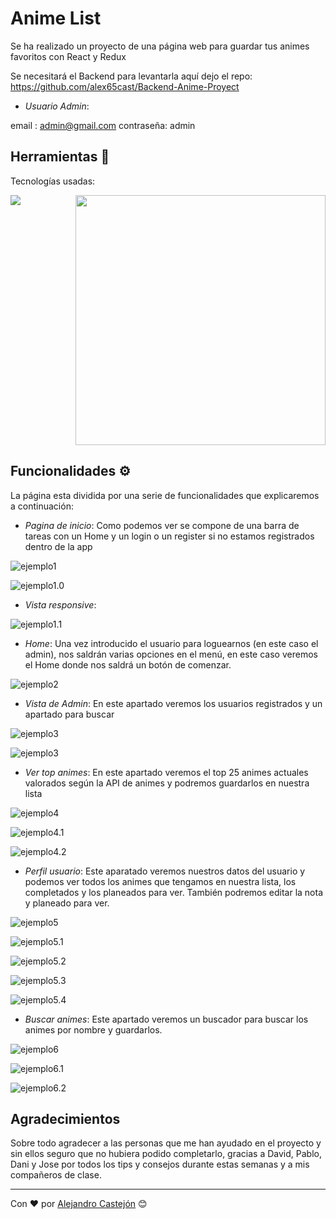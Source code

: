 # Anime List

Se ha realizado un proyecto de una página web para guardar tus animes favoritos con React y Redux

Se necesitará el Backend para levantarla aquí dejo el repo: https://github.com/alex65cast/Backend-Anime-Proyect

* _Usuario Admin_:

email : admin@gmail.com
contraseña: admin

## Herramientas 🚀

Tecnologías usadas:

<div style="display: flex; flex-wrap: wrap; justify-content: space-between;">
<img src ="/public/html.png"> 
<img src ="/public/react-redux-logo.jpg" width ="400"> 
</div>

## Funcionalidades ⚙️

La página esta dividida por una serie de funcionalidades que explicaremos a continuación:

* _Pagina de inicio_: Como podemos ver se compone de una barra de tareas con un Home y un login o un register si no estamos registrados dentro de la app

![ejemplo1](/public/CapturaInicio.PNG)

![ejemplo1.0](/public/CapturaRegister.PNG)



* _Vista responsive_: 

![ejemplo1.1](/public/CapturaInicio2.PNG)



* _Home_: Una vez introducido el usuario para loguearnos (en este caso el admin), nos saldrán varias opciones en el menú, en este caso veremos el Home donde nos saldrá un botón de comenzar.

![ejemplo2](/public/home.PNG)

* _Vista de Admin_: En este apartado veremos los usuarios registrados y un apartado para buscar

![ejemplo3](/public/admin.PNG)

![ejemplo3](/public/admin2.PNG)


* _Ver top animes_: En este apartado veremos el top 25 animes actuales valorados según la API de animes y podremos guardarlos en nuestra lista

![ejemplo4](/public/animetop.PNG)

![ejemplo4.1](/public/animetop2.PNG)

![ejemplo4.2](/public/animetop3.PNG)


* _Perfil usuario_: Este aparatado veremos nuestros datos del usuario y podemos ver todos los animes que tengamos en nuestra lista, los completados y los planeados para ver. También podremos editar la nota y planeado para ver.

![ejemplo5](/public/perfil.PNG)

![ejemplo5.1](/public/perfil2.PNG)

![ejemplo5.2](/public/perfil3.PNG)

![ejemplo5.3](/public/perfil4.PNG)

![ejemplo5.4](/public/perfil5.PNG)


* _Buscar animes_: Este apartado veremos un buscador para buscar los animes por nombre y guardarlos.

![ejemplo6](/public/buscador.PNG)

![ejemplo6.1](/public/buscador2.PNG)

![ejemplo6.2](/public/buscador3.PNG)




## Agradecimientos

Sobre todo agradecer a las personas que me han ayudado en el proyecto y sin ellos seguro que no hubiera podido completarlo, gracias a David, Pablo, Dani y Jose por todos los tips y consejos durante estas semanas y a mis compañeros de clase.

---
Con ❤️ por [Alejandro Castejón](https://www.linkedin.com/in/alejandro-castej%C3%B3n-11b024250/) 😊
